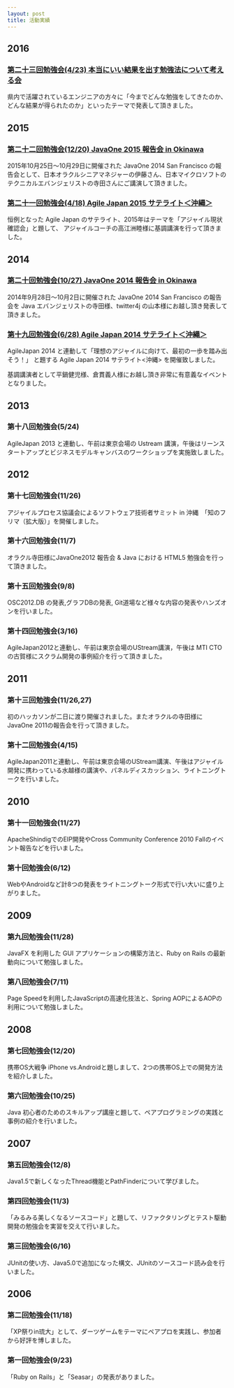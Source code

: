 ```yaml
---
layout: post
title: 活動実績
---
```


2016
--------------------------------------------------------------------------------

### [第二十三回勉強会(4/23) 本当にいい結果を出す勉強法について考える会](http://java-kuche.org/posts/studystudy)

県内で活躍されているエンジニアの方々に「今までどんな勉強をしてきたのか、どんな結果が得られたのか」といったテーマで発表して頂きました。


2015
--------------------------------------------------------------------------------

### [第二十二回勉強会(12/20) JavaOne 2015 報告会 in Okinawa](http://java-kuche.org/posts/javaone2015-report/)

2015年10月25日〜10月29日に開催された JavaOne 2014 San Francisco の報告会として、日本オラクルシニアマネジャーの伊藤さん、日本マイクロソフトのテクニカルエバンジェリストの寺田さんにご講演して頂きました。

### [第二十一回勉強会(4/18) Agile Japan 2015 サテライト＜沖縄＞](http://java-kuche.org/posts/agile-japan-2015-okinawa/)

恒例となった Agile Japan のサテライト、2015年はテーマを「アジャイル現状確認会」と題して、
アジャイルコーチの高江洲睦様に基調講演を行って頂きました。


2014
--------------------------------------------------------------------------------

### [第二十回勉強会(10/27) JavaOne 2014 報告会 in Okinawa](http://java-kuche.org/posts/javaone2014-report/)

2014年9月28日〜10月2日に開催された JavaOne 2014 San Francisco の報告会を Java エバンジェリストの寺田様、twitter4j の山本様にお越し頂き発表して頂きました。

### [第十九回勉強会(6/28) Agile Japan 2014 サテライト＜沖縄＞](http://java-kuche.org/posts/agilejapan-2014-okinawa/)

AgileJapan 2014 と連動して「理想のアジャイルに向けて、最初の一歩を踏み出そう！」
と題する Agile Japan 2014 サテライト<沖縄> を開催致しました。

基調講演者として平鍋健児様、倉貫義人様にお越し頂き非常に有意義なイベントとなりました。


2013
--------------------------------------------------------------------------------

### 第十八回勉強会(5/24)

AgileJapan 2013 と連動し、午前は東京会場の Ustream 講演，午後はリーンスタートアップとビジネスモデルキャンバスのワークショップを実施致しました。


2012
--------------------------------------------------------------------------------

### 第十七回勉強会(11/26)

アジャイルプロセス協議会によるソフトウェア技術者サミット in 沖縄　「知のフリマ（拡大版）」を開催しました。

### 第十六回勉強会(11/7)

オラクル寺田様にJavaOne2012 報告会 & Java における HTML5 勉強会を行って頂きました。

### 第十五回勉強会(9/8)

OSC2012.DB の発表,グラフDBの発表, Git道場など様々な内容の発表やハンズオンを行いました。

### 第十四回勉強会(3/16)

AgileJapan2012と連動し、午前は東京会場のUStream講演，午後は MTI CTO の古賀様にスクラム開発の事例紹介を行って頂きました。


2011
--------------------------------------------------------------------------------

### 第十三回勉強会(11/26,27)

初のハッカソンが二日に渡り開催されました。またオラクルの寺田様にJavaOne 2011の報告会を行って頂きました。

### 第十二回勉強会(4/15)

AgileJapan2011と連動し、午前は東京会場のUStream講演、午後はアジャイル開発に携わっている水越様の講演や、パネルディスカッション、ライトニングトークを行いました。


2010
--------------------------------------------------------------------------------

### 第十一回勉強会(11/27)

ApacheShindigでのEIP開発やCross Community Conference 2010 Fallのイベント報告などを行いました。

### 第十回勉強会(6/12)

WebやAndroidなど計8つの発表をライトニングトーク形式で行い大いに盛り上がりました。


2009
--------------------------------------------------------------------------------

### 第九回勉強会(11/28)

JavaFX を利用した GUI アプリケーションの構築方法と、Ruby on Rails の最新動向について勉強しました。

### 第八回勉強会(7/11)

Page Speedを利用したJavaScriptの高速化技法と、Spring AOPによるAOPの利用について勉強しました。


2008
--------------------------------------------------------------------------------

### 第七回勉強会(12/20)

携帯OS大戦争 iPhone vs.Androidと題しまして、2つの携帯OS上での開発方法を紹介しました。

### 第六回勉強会(10/25)

Java 初心者のためのスキルアップ講座と題して、ペアプログラミングの実践と事例の紹介を行いました。


2007
--------------------------------------------------------------------------------

### 第五回勉強会(12/8)

Java1.5で新しくなったThread機能とPathFinderについて学びました。

### 第四回勉強会(11/3)

「みるみる美しくなるソースコード」と題して、リファクタリングとテスト駆動開発の勉強会を実習を交えて行いました。

### 第三回勉強会(6/16)

JUnitの使い方、Java5.0で追加になった構文、JUnitのソースコード読み会を行いました。


2006
--------------------------------------------------------------------------------

### 第二回勉強会(11/18)

「XP祭りin琉大」として、ダーツゲームをテーマにペアプロを実践し、参加者から好評を博しました。

### 第一回勉強会(9/23)

「Ruby on Rails」と「Seasar」の発表がありました。
